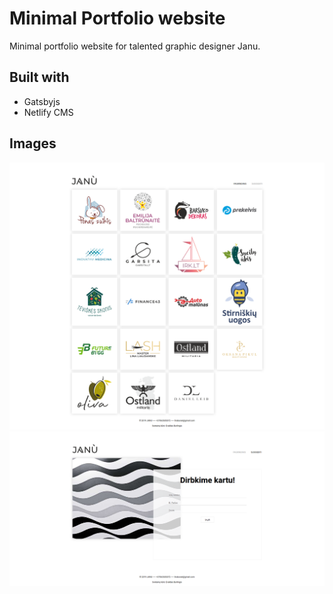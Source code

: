 # Minimal Portfolio website

Minimal portfolio website for talented graphic designer Janu.

## Built with

* Gatsbyjs
* Netlify CMS

## Images

![alt text](assets/1.png "Logo Title")
![alt text](assets/2.png "Logo Title")
